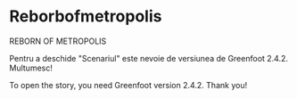 # Reborbofmetropolis
REBORN OF METROPOLIS

Pentru a deschide "Scenariul" este nevoie de versiunea de Greenfoot 2.4.2.
Multumesc!

To open the story, you need Greenfoot version 2.4.2.
Thank you!

